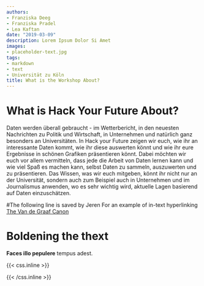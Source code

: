 ```yaml
---
authors:
- Franziska Deeg
- Franziska Pradel
- Lea Kaftan
date: "2019-03-09"
description: Lorem Ipsum Dolor Si Amet
images:
- placeholder-text.jpg
tags:
- markdown
- text
- Universität zu Köln
title: What is the Workshop About?
---
```


# What is Hack Your Future About?

Daten werden überall gebraucht - im Wetterbericht, in den neuesten Nachrichten zu Politik und Wirtschaft, in Unternehmen und natürlich ganz besonders an Universitäten. In Hack your Future zeigen wir euch, wie ihr an interessante Daten kommt, wie ihr diese auswerten könnt und wie ihr eure Ergebnisse in schönen Grafiken präsentieren könnt. Dabei möchten wir euch vor allem vermitteln, dass jede die Arbeit von Daten lernen kann und wie viel Spaß es machen kann, selbst Daten zu sammeln, auszuwerten und zu präsentieren. Das Wissen, was wir euch mitgeben, könnt ihr nicht nur an der Universität, sondern auch zum Beispiel auch in Unternehmen und im Journalismus anwenden, wo es sehr wichtig wird, aktuelle Lagen basierend auf Daten einzuschätzen. 


#The following line is saved by Jeren For an example of in-text hyperlinking
[The Van de Graaf Canon](https://en.wikipedia.org/wiki/Canons_of_page_construction#Van_de_Graaf_canon)

# Boldening the thext 
**Faces illo pepulere** tempus adest. 

{{< css.inline >}}
<style>
.canon { background: white; width: 100%; height: auto;}
</style>
{{< /css.inline >}}
